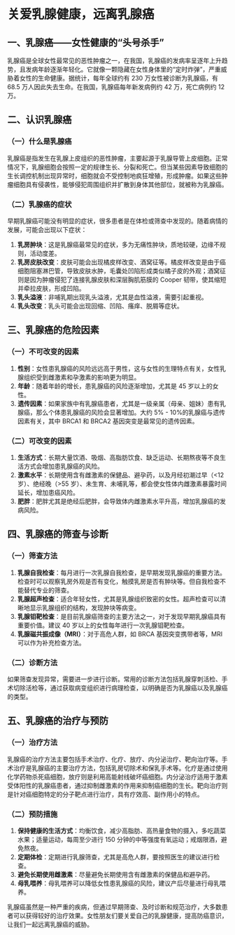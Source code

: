 # 关爱乳腺健康，远离乳腺癌

## 一、乳腺癌——女性健康的“头号杀手”
乳腺癌是全球女性最常见的恶性肿瘤之一，在我国，乳腺癌的发病率呈逐年上升趋势，且发病年龄逐渐年轻化。它就像一颗隐藏在女性身体里的“定时炸弹”，严重威胁着女性的生命健康。据统计，每年全球约有 230 万女性被诊断为乳腺癌，有 68.5 万人因此失去生命。在我国，乳腺癌每年新发病例约 42 万，死亡病例约 12 万。

## 二、认识乳腺癌
### （一）什么是乳腺癌
乳腺癌是指发生在乳腺上皮组织的恶性肿瘤，主要起源于乳腺导管上皮细胞。正常情况下，乳腺细胞会按照一定的规律生长、分裂和死亡。但当某些因素导致细胞的生长调控机制出现异常时，细胞就会不受控制地疯狂增殖，形成肿瘤。如果这些肿瘤细胞具有侵袭性，能够侵犯周围组织并扩散到身体其他部位，就被称为乳腺癌。

### （二）乳腺癌的症状
早期乳腺癌可能没有明显的症状，很多患者是在体检或筛查中发现的。随着病情的发展，可能会出现以下症状：
1. **乳房肿块**：这是乳腺癌最常见的症状，多为无痛性肿块，质地较硬，边缘不规则，活动度差。
2. **乳房皮肤改变**：皮肤可能会出现橘皮样改变、酒窝征等。橘皮样改变是由于癌细胞阻塞淋巴管，导致皮肤水肿，毛囊处凹陷形成类似橘子皮的外观；酒窝征则是因为肿瘤侵犯了连接乳腺皮肤和深层胸肌筋膜的 Cooper 韧带，使其缩短并牵拉皮肤，形成凹陷。
3. **乳头溢液**：非哺乳期出现乳头溢液，尤其是血性溢液，需要引起重视。
4. **乳头改变**：乳头可能会出现回缩、凹陷、瘙痒、脱屑等症状。

## 三、乳腺癌的危险因素
### （一）不可改变的因素
1. **性别**：女性患乳腺癌的风险远远高于男性，这与女性的生理特点有关，女性乳腺组织受到雌激素和孕激素的影响更为明显。
2. **年龄**：随着年龄的增长，患乳腺癌的风险逐渐增加，尤其是 45 岁以上的女性。
3. **遗传因素**：如果家族中有乳腺癌患者，尤其是一级亲属（母亲、姐妹）患有乳腺癌，那么个体患乳腺癌的风险会显著增加。大约 5% - 10%的乳腺癌与遗传因素有关，其中 BRCA1 和 BRCA2 基因突变是最常见的遗传因素。

### （二）可改变的因素
1. **生活方式**：长期大量饮酒、吸烟、高脂肪饮食、缺乏运动、长期熬夜等不良生活方式会增加患乳腺癌的风险。
2. **激素水平**：长期使用含有雌激素的保健品、避孕药，以及月经初潮过早（<12 岁）、绝经晚（>55 岁）、未生育、未哺乳等，都会使女性体内雌激素暴露时间延长，增加患癌风险。
3. **肥胖**：肥胖尤其是绝经后肥胖，会导致体内雌激素水平升高，增加乳腺癌的发病风险。

## 四、乳腺癌的筛查与诊断
### （一）筛查方法
1. **乳腺自我检查**：每月进行一次乳腺自我检查，是早期发现乳腺癌的重要方法。检查时可以观察乳房外观是否有变化，触摸乳房是否有肿块等。但自我检查不能替代专业的筛查。
2. **乳腺超声检查**：适合年轻女性，尤其是乳腺组织致密的女性。超声检查可以清晰地显示乳腺组织的结构，发现肿块等病变。
3. **乳腺钼靶检查**：是目前乳腺癌筛查的主要方法之一，对于发现早期乳腺癌具有重要价值。建议 40 岁以上的女性每年进行一次乳腺钼靶检查。
4. **乳腺磁共振成像（MRI）**：对于高危人群，如 BRCA 基因突变携带者等，MRI 可以作为补充检查方法。

### （二）诊断方法
如果筛查发现异常，需要进一步进行诊断。常用的诊断方法包括乳腺穿刺活检、手术切除活检等，通过获取病变组织进行病理检查，以明确是否为乳腺癌以及乳腺癌的类型。

## 五、乳腺癌的治疗与预防
### （一）治疗方法
乳腺癌的治疗方法主要包括手术治疗、化疗、放疗、内分泌治疗、靶向治疗等。手术治疗是乳腺癌的主要治疗方法，包括乳房切除术和保乳手术等。化疗是通过使用化学药物杀死癌细胞，放疗则是利用高能射线破坏癌细胞。内分泌治疗适用于激素受体阳性的乳腺癌患者，通过抑制雌激素的作用来抑制癌细胞的生长。靶向治疗则是针对癌细胞特定的分子靶点进行治疗，具有疗效高、副作用小的特点。

### （二）预防措施
1. **保持健康的生活方式**：均衡饮食，减少高脂肪、高热量食物的摄入，多吃蔬菜水果；适量运动，每周至少进行 150 分钟的中等强度有氧运动；戒烟限酒，避免熬夜。
2. **定期体检**：定期进行乳腺筛查，尤其是高危人群，要按照医生的建议进行检查。
3. **避免长期使用雌激素**：尽量避免长期使用含有雌激素的保健品和避孕药。
4. **母乳喂养**：母乳喂养可以降低女性患乳腺癌的风险，建议产后尽量进行母乳喂养。

乳腺癌虽然是一种严重的疾病，但通过早期筛查、及时诊断和规范治疗，大多数患者可以获得较好的治疗效果。女性朋友们要关爱自己的乳腺健康，提高防癌意识，让我们一起远离乳腺癌的威胁。 